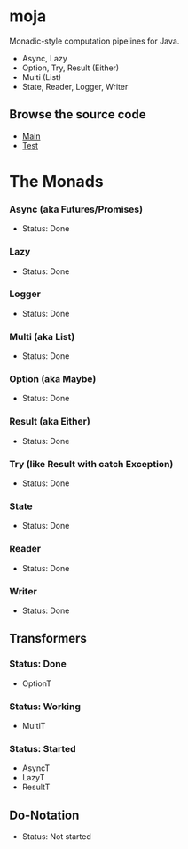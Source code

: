 # moja

Monadic-style computation pipelines for Java.
- Async, Lazy
- Option, Try, Result (Either)
- Multi (List)
- State, Reader, Logger, Writer

## Browse the source code

- [Main](https://github.com/karmakaze/moja/tree/master/src/main/java/org/keithkim/moja)
- [Test](https://github.com/karmakaze/moja/tree/master/src/test/java/org/keithkim/moja)

# The Monads

### Async (aka Futures/Promises)
- Status: Done

### Lazy
- Status: Done

### Logger
- Status: Done

### Multi (aka List)
- Status: Done

### Option (aka Maybe)
- Status: Done

### Result (aka Either)
- Status: Done

### Try (like Result with catch Exception)
- Status: Done

### State
- Status: Done

### Reader
- Status: Done

### Writer
- Status: Done

## Transformers

### Status: Done
- OptionT

### Status: Working
- MultiT

### Status: Started
- AsyncT
- LazyT
- ResultT

## Do-Notation
- Status: Not started
